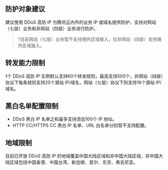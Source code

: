 ﻿## 防护对象建议
建议使用 DDoS 高防 IP 为腾讯云内外的业务 IP 或域名提供防护，支持对网站（七层）业务和非网站（四层）业务进行防护。
>?目前网站（七层）业务暂不支持境外区域接入，仅非网站（四层）支持境外区域接入。

## 转发能力限制
1个 DDoS 高防 IP 实例默认支持60个转发规则，最高支持500个，非网站（四层）协议下每条规则支持20个源站 IP/域名，网站（七层）协议下则支持16个源站 IP/域名。

## 黑白名单配置限制
- DDoS 黑白 IP 名单之和最多支持添加100个 IP 地址。
- HTTP CC/HTTPS CC 黑白 IP 名单、URL 白名单分别暂不支持配置。

## 地域限制
目前已开放 DDoS 高防 IP 的地域覆盖中国大陆区域和非中国大陆区域，非中国大陆区域包括中国香港、中国台湾、新加坡、首尔、东京、弗吉尼亚。
